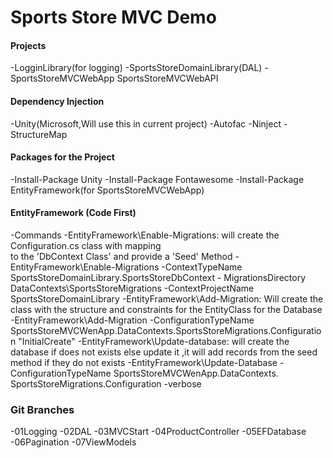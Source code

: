 # Sports Store MVC Demo

#### Projects
-LogginLibrary(for logging)
-SportsStoreDomainLibrary(DAL)
-SportsStoreMVCWebApp
SportsStoreMVCWebAPI


#### Dependency Injection
-Unity(Microsoft,Will use this in current project)
-Autofac
-Ninject
-StructureMap

#### Packages for the Project
-Install-Package Unity
-Install-Package Fontawesome
-Install-Package EntityFramework(for SportsStoreMVCWebApp)

#### EntityFramework (Code First)
-Commands
   -EntityFramework\Enable-Migrations: will create the Configuration.cs class with mapping  
    to the 'DbContext Class' and provide a 'Seed' Method
      -EntityFramework\Enable-Migrations -ContextTypeName 
       SportsStoreDomainLibrary.SportsStoreDbContext 
       - MigrationsDirectory DataContexts\SportsStoreMigrations -ContextProjectName SportsStoreDomainLibrary
   -EntityFramework\Add-Migration: Will create the class with the structure
    and constraints for the EntityClass for the Database
       -EntityFramework\Add-Migration -ConfigurationTypeName
       SportsStoreMVCWenApp.DataContexts.SportsStoreMigrations.Configuration 
       "InitialCreate"
    -EntityFramework\Update-database: will create the database
     if does not exists else update it ,it will add records
    from the seed method if they do not exists
    -EntityFramework\Update-Database -ConfigurationTypeName SportsStoreMVCWenApp.DataContexts.
    SportsStoreMigrations.Configuration -verbose
   
 

### Git Branches
-01Logging
-02DAL
-03MVCStart
-04ProductController
-05EFDatabase
-06Pagination
-07ViewModels